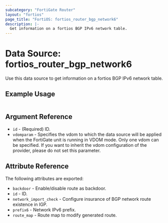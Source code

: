 ```yaml
---
subcategory: "FortiGate Router"
layout: "fortios"
page_title: "FortiOS: fortios_router_bgp_network6"
description: |-
  Get information on a fortios BGP IPv6 network table.
---
```


# Data Source: fortios_router_bgp_network6
Use this data source to get information on a fortios BGP IPv6 network table.


## Example Usage

```hcl

```

## Argument Reference

* `id` - (Required) ID.
* `vdomparam` - Specifies the vdom to which the data source will be applied when the FortiGate unit is running in VDOM mode. Only one vdom can be specified. If you want to inherit the vdom configuration of the provider, please do not set this parameter.

## Attribute Reference

The following attributes are exported:

* `backdoor` - Enable/disable route as backdoor.
* `id` - ID.
* `network_import_check` - Configure insurance of BGP network route existence in IGP.
* `prefix6` - Network IPv6 prefix.
* `route_map` - Route map to modify generated route.
